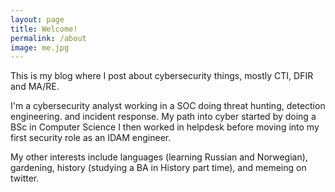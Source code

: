 ```yaml
---
layout: page
title: Welcome!
permalink: /about
image: me.jpg
---
```


This is my blog where I post about cybersecurity things, mostly CTI, DFIR and MA/RE.

I'm a cybersecurity analyst working in a SOC doing threat hunting, detection engineering. and incident response. My path into cyber started by doing a BSc in Computer Science I then worked in helpdesk before moving into my first security role as an IDAM engineer. 

My other interests include languages (learning Russian and Norwegian), gardening,  history (studying a BA in History part time), and memeing on twitter.